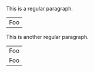 This is a regular paragraph.

<table>
    <tr>
        <td>Foo</td>
    </tr>
</table>

This is another regular paragraph.

<table>
    <tr>
         <tr>
        <td>Foo</td>
                     </tr>
        <td>Foo</td>
    </tr>
</table>

